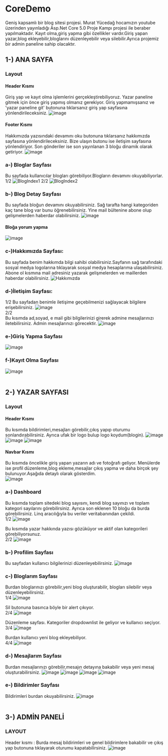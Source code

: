 # CoreDemo
Geniş kapsamlı bir blog sitesi projesi. Murat Yücedağ hocamızın youtube üzerinden yayınladığı Asp.Net Core 5.0 Proje Kampı projesi ile beraber yapılmaktadır.
Kayıt olma,giriş yapma gibi özellikler vardır.Giriş yapan yazar,blog ekleyebilir,bloglarını düzenleyebilir veya silebilir.Ayrıca projemiz bir admin paneline sahip olacaktır.

## 1-) ANA SAYFA
### Layout
#### Header Kısmı
Giriş yap ve kayıt olma işlemlerini gerçekleştirebiliyoruz. Yazar paneline gitmek için önce giriş yapmış olmanız gerekiyor. Giriş  yapmamışsanız ve 'yazar paneline git' butonuna tıklarsanız giriş yap sayfasına yönlendirileceksiniz.
![image](https://github.com/Adilusta/CoreDemo/assets/83319176/67c0e760-b990-4323-a5a1-007e8c312b32)
#### Footer Kısmı
Hakkımızda yazısındaki devamını oku butonuna tıklarsanız hakkımızda sayfasına yönlendirileceksiniz. Bize ulaşın butonu ise iletişim sayfasına yönlendiriyor. Son gönderiler ise son yayınlanan 3 bloğu dinamik olarak getiriyor.
![image](https://github.com/Adilusta/CoreDemo/assets/83319176/bfebbe39-b6f0-4a53-98fb-5b6be00f5898)


### a-) Bloglar Sayfası
Bu sayfada kullanıcılar blogları görebiliyor.Blogların devamını okuyabiliyorlar. <br/>
1/2
![BlogIndex1](https://github.com/Adilusta/CoreDemo/assets/83319176/313bf3ab-4693-4027-bd5f-ab6ac2b9ea89)
2/2
![BlogIndex2](https://github.com/Adilusta/CoreDemo/assets/83319176/bc8dbcd9-7fe7-4635-b93e-95543adffaa1)

### b-) Blog Detay Sayfası
Bu sayfada bloğun devamını okuyabilirsiniz. Sağ tarafta hangi kategoriden kaç tane blog var bunu öğrenebilirsiniz. Yine mail bültenine abone olup gelişmelerden haberdar olabilirsiniz.
![image](https://github.com/Adilusta/CoreDemo/assets/83319176/b854948b-fc43-4b17-8861-b7e2224ac9a4)

#### Bloğa yorum yapma
![image](https://github.com/Adilusta/CoreDemo/assets/83319176/c1c3ac36-e573-4a65-a7be-33c4a9a41698)

### c-)Hakkımızda Sayfası:
Bu sayfada benim hakkımda bilgi sahibi olabilirsiniz.Sayfanın sağ tarafındaki sosyal medya logolarına tıklayarak sosyal medya hesaplarıma ulaşabilirsiniz. Abone ol kısmına mail adresiniz yazarak gelişmelerden ve maillerden haberdar olabilirsiniz.
![Hakkımızda](https://github.com/Adilusta/CoreDemo/assets/83319176/cc24d9c2-752b-4bd8-8623-e71bb79bfa67)
### d-)İletişim Sayfası:
1/2
Bu sayfadan benimle iletişime geçebilmenizi sağlayacak bilgilere erişebilirsiniz.
![image](https://github.com/Adilusta/CoreDemo/assets/83319176/cad4f391-0270-4ea9-92cb-ce3bc8b08fbc)
<br/>
2/2  
Bu kısımda ad,soyad, e mail gibi bilgilerinizi girerek admine mesajlarınızı iletebilirsiniz. Admin mesajlarınızı görecektir.
![image](https://github.com/Adilusta/CoreDemo/assets/83319176/97ed8bae-b884-4f3e-90ec-fbe1478135cf)
### e-)Giriş Yapma Sayfası
![image](https://github.com/Adilusta/CoreDemo/assets/83319176/1fbcab23-5f2d-4b21-b5c6-1543a0659f49)
### f-)Kayıt Olma Sayfası
![image](https://github.com/Adilusta/CoreDemo/assets/83319176/b496ac1f-313a-43f7-bc1a-adb8104e21ef)
<br/>
<br/>
## 2-) YAZAR SAYFASI
### Layout
#### Header Kısmı
Bu kısımda bildirimleri,mesajları görebilir,çıkış yapıp oturumu sonlandırabilirsiniz. Ayrıca ufak bir logo bulup logo koydum(blogin).
![image](https://github.com/Adilusta/CoreDemo/assets/83319176/63c1cf73-75e6-4745-b7e3-1a0d0ad15e17)
![image](https://github.com/Adilusta/CoreDemo/assets/83319176/4ad8288d-a097-47b8-a9e6-4cc4fac71c6b)
![image](https://github.com/Adilusta/CoreDemo/assets/83319176/0fce8752-156b-4f7f-9d66-439a9bd51853)

#### Navbar Kısmı
Bu kısımda öncelikle giriş yapan yazarın adı ve fotoğrafı geliyor. Menülerde ise profil düzenleme,blog ekleme,mesajlar çıkış yapma ve daha birçok şey bulunuyor.Aşağıda detaylı olarak gösterdim. <br/>
![image](https://github.com/Adilusta/CoreDemo/assets/83319176/c31289a0-f992-4870-829f-3692ba9f9e51)



### a-) Dashboard 
Bu kısımda toplam sitedeki blog sayısını, kendi blog sayınızı ve toplam kategori sayılarını görebilirsiniz. Ayrıca son eklenen 10 bloğu da burda görebilirsiniz. Linq aracılığıyla bu veriler veritabanından çekildi. <br/>
1/2
![image](https://github.com/Adilusta/CoreDemo/assets/83319176/4eeaf978-c0cb-47d1-8b21-4df0a1195c52) <br/>

Bu kısımda yazar hakkında yazısı gözüküyor ve aktif olan kategorileri görebiliyorsunuz.<br/>
2/2
![image](https://github.com/Adilusta/CoreDemo/assets/83319176/b373c692-2d52-42ad-a6e8-163479d4b672)


### b-) Profilim Sayfası 
Bu sayfadan kullanıcı bilgilerinizi düzenleyebilirsiniz.
![image](https://github.com/Adilusta/CoreDemo/assets/83319176/761ecdf9-ffa1-47b0-b673-308dfc9c9b25)

### c-) Bloglarım Sayfası
Burdan bloglarınızı görebilir,yeni blog oluşturabilir, blogları silebilir veya düzenleyebilirsiniz. <br/>
1/4
![image](https://github.com/Adilusta/CoreDemo/assets/83319176/b6ebf396-495c-4230-bf76-e032b2e09904)<br/>

Sil butonuna basınca böyle bir alert çıkıyor.<br/>
2/4
![image](https://github.com/Adilusta/CoreDemo/assets/83319176/c2ef4adb-b48b-443e-899b-712305eacccb)<br/>

Düzenleme sayfası. Kategoriler dropdownlist ile geliyor ve kullanıcı seçiyor.<br/>
3/4
![image](https://github.com/Adilusta/CoreDemo/assets/83319176/eeefb328-bde0-43a9-ada6-921d9e3f8d76)<br/>

Burdan kullanıcı yeni blog ekleyebiliyor.<br/>
4/4
![image](https://github.com/Adilusta/CoreDemo/assets/83319176/18522e45-803e-403d-be73-c0a062d4d212)

### d-) Mesajlarım Sayfası
Burdan mesajlarınızı görebilir,mesajın detayına bakabilir veya yeni mesaj oluşturabilirsiniz.
![image](https://github.com/Adilusta/CoreDemo/assets/83319176/d04c7703-7f5e-467c-8643-04d9d9ff6d35)
![image](https://github.com/Adilusta/CoreDemo/assets/83319176/d288004d-13b9-4c2f-ab94-f557dce33925)
![image](https://github.com/Adilusta/CoreDemo/assets/83319176/dcda85a8-3206-443f-a06b-b68a31d39a71)
![image](https://github.com/Adilusta/CoreDemo/assets/83319176/1c0346da-64b0-404d-8a3f-20ece670835b)
<br/>

### e-) Bildirimler Sayfası
Bildirimleri burdan okuyabilirsiniz.
![image](https://github.com/Adilusta/CoreDemo/assets/83319176/3281f66f-5489-4133-9185-8ab9551c2723)
<br/>
<br/>

## 3-) ADMİN PANELİ
### LAYOUT <br/>
Header kısmı : Burda mesaj bildirimleri ve genel bildirimlere bakabilir ve çıkış yap butonuna tıklayarak oturumu kapatabilirsiniz.
![image](https://github.com/Adilusta/CoreDemo/assets/83319176/abea16c4-9af4-4be9-b8a4-ddf5effc0a02)

